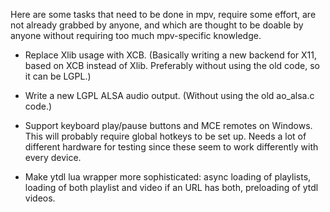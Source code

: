 Here are some tasks that need to be done in mpv, require some effort, are not already grabbed by anyone, and which are thought to be doable by anyone without requiring too much mpv-specific knowledge.

- Replace Xlib usage with XCB. (Basically writing a new backend for X11, based on XCB instead of Xlib. Preferably without using the old code, so it can be LGPL.)

- Write a new LGPL ALSA audio output. (Without using the old ao_alsa.c code.)

- Support keyboard play/pause buttons and MCE remotes on Windows. This will probably require global hotkeys to be set up. Needs a lot of different hardware for testing since these seem to work differently with every device.

- Make ytdl lua wrapper more sophisticated: async loading of playlists, loading of both playlist and video if an URL has both, preloading of ytdl videos.

